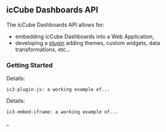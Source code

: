 ## icCube Dashboards API

The icCube Dashboards API allows for:

- embedding icCube Dashboards into a Web Application,
- developing a [plugin](https://github.com/iccube-software/ic3-plugin-js) adding themes, custom widgets, data
  transformations, etc...

### Getting Started

Details:

    ic3-plugin-js: a working example of...

Details:

    ic3-embed-iframe: a working example of...

_